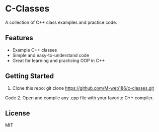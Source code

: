# C-Classes

A collection of C++ class examples and practice code.

## Features

- Example C++ classes
- Simple and easy-to-understand code
- Great for learning and practicing OOP in C++

## Getting Started

1. Clone this repo:
git clone https://github.com/M-web186/c-classes.git

Code
2. Open and compile any .cpp file with your favorite C++ compiler.

## License

MIT
